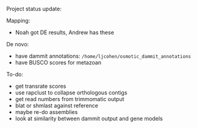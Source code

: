 Project status update:

Mapping:

* Noah got DE results, Andrew has these

De novo:

* have dammit annotations: `/home/ljcohen/osmotic_dammit_annotations`
* have BUSCO scores for metazoan


To-do:

* get transrate scores
* use rapclust to collapse orthologous contigs
* get read numbers from trimmomatic output
* blat or shmlast against reference
* maybe re-do assemblies
* look at similarity between dammit output and gene models
